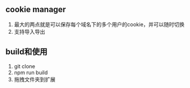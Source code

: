 
## cookie manager
1. 最大的两点就是可以保存每个域名下的多个用户的cookie，并可以随时切换
2. 支持导入导出


## build和使用
1. git clone 
2. npm run build
3. 拖拽文件夹到扩展